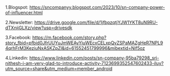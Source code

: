 1.Blogspot:
https://sncompanyy.blogspot.com/2023/10/sn-company-power-of-influencer.html

2.Newsletter:
https://drive.google.com/file/d/1jfbpzqtjYJW1YKT8uN9RU-dTXnijGLXz/view?usp=drivesdk

3.Facebook:
https://m.facebook.com/story.php?story_fbid=pfbid0JfrUUYuJmWEAyYiuWEcxCELxpQvZSPaMAZgHeR7NPL94qrhFrM3KeziuNxASKZpZl&id=61552451799996&mibextid=Nif5oz

4.Linkedin:
https://www.linkedin.com/posts/sn-company-95ba79298_sri-nithesh-i-am-very-glad-to-introduce-activity-7123699352547602433-iluy?utm_source=share&utm_medium=member_android
